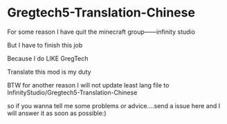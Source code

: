 Gregtech5-Translation-Chinese
=============================

For some reason I have quit the minecraft group——infinity studio 

But I have to finish this job 

Because I do LIKE GregTech 

Translate this mod is my duty

BTW for another reason I will not update least lang file to InfinityStudio/Gregtech5-Translation-Chinese 

so if you wanna tell me some problems or advice....send a issue here and I will answer it as soon as possible:)
